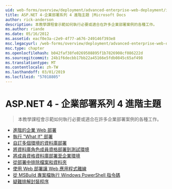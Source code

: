 ```yaml
---
uid: web-forms/overview/deployment/advanced-enterprise-web-deployment/index
title: ASP.NET 4-企業部署系列 4 進階主題 |Microsoft Docs
author: rick-anderson
description: 本教學課程會示範如何執行必要或適合在許多企業部署案例的各種工作。
ms.author: riande
ms.date: 05/16/2012
ms.assetid: eacf0e3a-c2e9-4f77-a676-249146f393e8
msc.legacyurl: /web-forms/overview/deployment/advanced-enterprise-web-deployment
msc.type: chapter
ms.openlocfilehash: b042faf38fe0269508895f1b7826908cf086222d
ms.sourcegitcommit: 24b1f6decbb17bb22a45166e5fdb0845c65af498
ms.translationtype: MT
ms.contentlocale: zh-TW
ms.lasthandoff: 03/01/2019
ms.locfileid: "57018805"
---
```

<a name="aspnet-4---enterprise-deployment-series-4-advanced-topics"></a>ASP.NET 4 - 企業部署系列 4 進階主題
====================
> 本教學課程會示範如何執行必要或適合在許多企業部署案例的各種工作。


- [進階的企業 Web 部署](advanced-enterprise-web-deployment.md)
- [執行 "What If" 部署](performing-a-what-if-deployment.md)
- [自訂多個環境的資料庫部署](customizing-database-deployments-for-multiple-environments.md)
- [將資料庫角色成員資格部署到測試環境](deploying-database-role-memberships-to-test-environments.md)
- [將成員資格資料庫部署至企業環境](deploying-membership-databases-to-enterprise-environments.md)
- [從部署中排除檔案和資料夾](excluding-files-and-folders-from-deployment.md)
- [使用 Web 部署讓 Web 應用程式離線](taking-web-applications-offline-with-web-deploy.md)
- [從 MSBuild 專案檔執行 Windows PowerShell 指令碼](running-windows-powershell-scripts-from-msbuild-project-files.md)
- [疑難排解封裝程序](troubleshooting-the-packaging-process.md)
